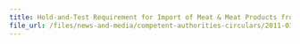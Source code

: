 ```yaml
---
title: Hold-and-Test Requirement for Import of Meat & Meat Products from Germany 
file_url: /files/news-and-media/competent-authorities-circulars/2011-01-12-CA.pdf
---
```

